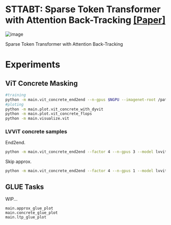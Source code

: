 # STTABT: Sparse Token Transformer with Attention Back-Tracking [[Paper]](https://openreview.net/forum?id=VV0hSE8AxCw)

![image](https://user-images.githubusercontent.com/4879345/223654639-82b4c170-6e18-4ee3-9f9a-16f409df0b24.png)

Sparse Token Transformer with Attention Back-Tracking

# Experiments

## ViT Concrete Masking

```sh
#training
python -m main.vit_concrete_end2end --n-gpus $NGPU --imagenet-root /path/to/ILSVRC2012/
#ploting
python -m main.plot.vit_concrete_with_dyvit
python -m main.plot.vit_concrete_flops
python -m main.visualize.vit
```

### LVViT concrete samples

End2end.
```sh
python -m main.vit_concrete_end2end --factor 4 --n-gpus 3 --model lvvit-small --master-port 14431 --auto-resume --p-logits "-1.5 -1.0 -0.5 0.0 1.0"
```

Skip approx.
```sh
python -m main.vit_concrete_end2end --factor 4 --n-gpus 1 --model lvvit-small --master-port 14431 --auto-resume --p-logits "-1.5 -1.0 -0.5 0.0 1.0" --skip-approx --batch-size 32
```

## GLUE Tasks

WIP...
```
main.approx_glue_plot
main.concrete_glue_plot
main.ltp_glue_plot
```
